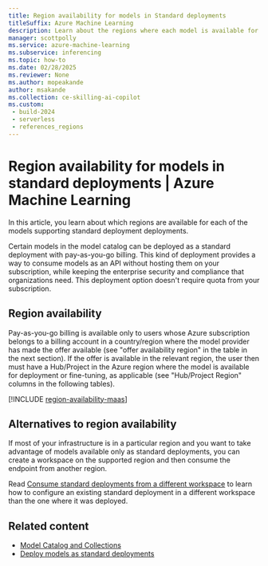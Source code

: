 ```yaml
---
title: Region availability for models in Standard deployments
titleSuffix: Azure Machine Learning
description: Learn about the regions where each model is available for deployment in standard deployments.
manager: scottpolly
ms.service: azure-machine-learning
ms.subservice: inferencing
ms.topic: how-to
ms.date: 02/28/2025
ms.reviewer: None
ms.author: mopeakande
author: msakande
ms.collection: ce-skilling-ai-copilot 
ms.custom: 
 - build-2024
 - serverless
 - references_regions
---
```


# Region availability for models in standard deployments | Azure Machine Learning

In this article, you learn about which regions are available for each of the models supporting standard deployment deployments.

Certain models in the model catalog can be deployed as a standard deployment with pay-as-you-go billing. This kind of deployment provides a way to consume models as an API without hosting them on your subscription, while keeping the enterprise security and compliance that organizations need. This deployment option doesn't require quota from your subscription.

## Region availability

Pay-as-you-go billing is available only to users whose Azure subscription belongs to a billing account in a country/region where the model provider has made the offer available (see "offer availability region" in the table in the next section). If the offer is available in the relevant region, the user then must have a Hub/Project in the Azure region where the model is available for deployment or fine-tuning, as applicable (see "Hub/Project Region" columns in the following tables).

[!INCLUDE [region-availability-maas](../ai-foundry/includes/region-availability-maas.md)]


## Alternatives to region availability

If most of your infrastructure is in a particular region and you want to take advantage of models available only as standard deployments, you can create a workspace on the supported region and then consume the endpoint from another region. 

Read [Consume standard deployments from a different workspace](how-to-connect-models-serverless.md) to learn how to configure an existing standard deployment in a different workspace than the one where it was deployed.

## Related content

- [Model Catalog and Collections](concept-model-catalog.md)
- [Deploy models as standard deployments](how-to-deploy-models-serverless.md)


